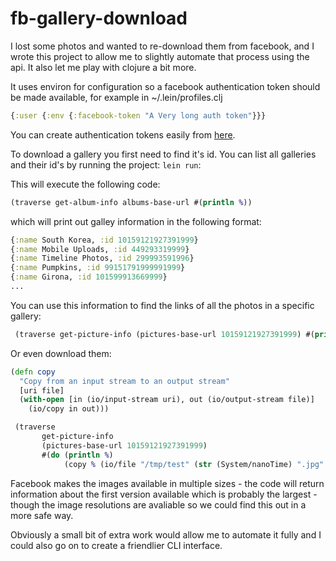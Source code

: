 fb-gallery-download
===================

I lost some photos and wanted to re-download them from facebook, and I wrote this project to allow me to slightly automate that process using the api. It also let me play with clojure a bit more. 

It uses environ for configuration so a facebook authentication token should be made available, for example in ~/.lein/profiles.clj  

```clojure
{:user {:env {:facebook-token "A Very long auth token"}}}
```

You can create authentication tokens easily from [here](https://developers.facebook.com/tools/explorer/).

To download a gallery you first need to find it's id. You can list all galleries and their id's by running the project: `lein run`: 

This will execute the following code:

```clojure
(traverse get-album-info albums-base-url #(println %))
```
which will print out galley information in the following format:

```clojure
{:name South Korea, :id 10159121927391999}
{:name Mobile Uploads, :id 449293319999}
{:name Timeline Photos, :id 299993591996}
{:name Pumpkins, :id 99151791999991999}
{:name Girona, :id 101599913669999}
...
```

You can use this information to find the links of all the photos in a specific gallery:

```clojure
 (traverse get-picture-info (pictures-base-url 10159121927391999) #(println %))
```

Or even download them:

```clojure
(defn copy 
  "Copy from an input stream to an output stream"
  [uri file]
  (with-open [in (io/input-stream uri), out (io/output-stream file)]
    (io/copy in out)))

 (traverse
       get-picture-info
       (pictures-base-url 10159121927391999)
       #(do (println %)
            (copy % (io/file "/tmp/test" (str (System/nanoTime) ".jpg" )))))
```
Facebook makes the images available in multiple sizes - the code will return information about the first version available which is probably the largest - though the image resolutions are avaliable so we could find this out in a more safe way.

Obviously a small bit of extra work would allow me to automate it fully and I could also go on to create a friendlier CLI interface. 

